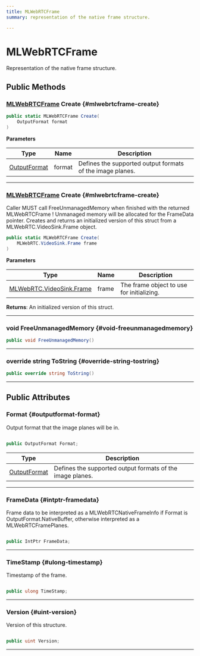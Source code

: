 ```yaml
---
title: MLWebRTCFrame
summary: representation of the native frame structure. 

---
```


# MLWebRTCFrame




Representation of the native frame structure.   





## Public Methods

### [MLWebRTCFrame](/unity-api/api/UnityEngine.XR.MagicLeap/MLWebRTC/VideoSink/Frame/NativeBindings/UnityEngine.XR.MagicLeap.MLWebRTC.VideoSink.Frame.NativeBindings.MLWebRTCFrame.md) Create {#mlwebrtcframe-create}

```csharp
public static MLWebRTCFrame Create(
    OutputFormat format
)
```


**Parameters**

| Type | Name  | Description  | 
|--|--|--|
| [OutputFormat](/unity-api/api/UnityEngine.XR.MagicLeap/MLWebRTC/VideoSink/Frame/UnityEngine.XR.MagicLeap.MLWebRTC.VideoSink.Frame.md#enums-outputformat) |format|Defines the supported output formats of the image planes. |






-----------

### [MLWebRTCFrame](/unity-api/api/UnityEngine.XR.MagicLeap/MLWebRTC/VideoSink/Frame/NativeBindings/UnityEngine.XR.MagicLeap.MLWebRTC.VideoSink.Frame.NativeBindings.MLWebRTCFrame.md) Create {#mlwebrtcframe-create}

Caller MUST call  FreeUnmanagedMemory  when finished with the returned  MLWebRTCFrame ! Unmanaged memory will be allocated for the  FrameData  pointer.    Creates and returns an initialized version of this struct from a MLWebRTC.VideoSink.Frame object. 

```csharp
public static MLWebRTCFrame Create(
    MLWebRTC.VideoSink.Frame frame
)
```


**Parameters**

| Type | Name  | Description  | 
|--|--|--|
| [MLWebRTC.VideoSink.Frame](/unity-api/api/UnityEngine.XR.MagicLeap/MLWebRTC/VideoSink/Frame/UnityEngine.XR.MagicLeap.MLWebRTC.VideoSink.Frame.md) |frame|The frame object to use for initializing.|






**Returns**: An initialized version of this struct.



-----------

### void FreeUnmanagedMemory {#void-freeunmanagedmemory}

```csharp
public void FreeUnmanagedMemory()
```






-----------

### override string ToString {#override-string-tostring}

```csharp
public override string ToString()
```






-----------

## Public Attributes

### Format {#outputformat-format}

Output format that the image planes will be in. 

```csharp

public OutputFormat Format;

```

| Type | Description  | 
|--|--|
| [OutputFormat](/unity-api/api/UnityEngine.XR.MagicLeap/MLWebRTC/VideoSink/Frame/UnityEngine.XR.MagicLeap.MLWebRTC.VideoSink.Frame.md#enums-outputformat) | Defines the supported output formats of the image planes.  |





-----------

### FrameData {#intptr-framedata}

Frame data to be interpreted as a MLWebRTCNativeFrameInfo if Format is OutputFormat.NativeBuffer, otherwise interpreted as a MLWebRTCFramePlanes. 

```csharp

public IntPtr FrameData;

```






-----------

### TimeStamp {#ulong-timestamp}

Timestamp of the frame. 

```csharp

public ulong TimeStamp;

```






-----------

### Version {#uint-version}

Version of this structure. 

```csharp

public uint Version;

```






-----------


